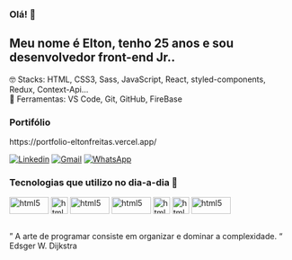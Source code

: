 ### Olá! 🤙

## Meu nome é Elton, tenho 25 anos e sou desenvolvedor front-end Jr..<br/>
🤓 Stacks: HTML, CSS3, Sass,  JavaScript, React,  styled-components, Redux, Context-Api...<br/>
💼 Ferramentas: VS Code, Git, GitHub, FireBase

<h3>Portifólio</h3>
https://portfolio-eltonfreitas.vercel.app/<br/>

[![Linkedin](https://img.shields.io/badge/LinkedIn-0077B5?style=for-the-badge&logo=linkedin&logoColor=white)](https://www.linkedin.com/in/elton-freitas-7a0182200/)
[![Gmail](https://img.shields.io/badge/Gmail-D14836?style=for-the-badge&logo=gmail&logoColor=white)](xelton207@gmai.com)
[![WhatsApp](https://img.shields.io/badge/WhatsApp-25D366?style=for-the-badge&logo=whatsapp&logoColor=white)](https://api.whatsapp.com/send?phone=5581988358284)

<!-- ![eltonfreitasX's GitHub stats ](https://github-readme-stats.vercel.app/api?username=eltonfreitasX&show_icons=true&theme=merko)-->

### Tecnologias que utilizo no dia-a-dia 🤙

<div style="display: inline_block">
    <img align="center" alt="html5"  width="70px" height="30px"
    src="https://img.shields.io/badge/HTML5-E34F26?style=for-the-badge&logo=html5&logoColor=white">
    <img align="center" alt="html5"  height="30px"
    src="https://img.shields.io/badge/JavaScript-323330?style=for-the-badge&logo=javascript&logoColor=F7DF1E">
    <img align="center" alt="html5"  width="70px" height="30px"
    src="https://img.shields.io/badge/CSS3-1572B6?style=for-the-badge&logo=css3&logoColor=white">
    <img align="center" alt="html5"  width="70px" height="30px"
    src="https://img.shields.io/badge/React-20232A?style=for-the-badge&logo=react&logoColor=61DAFBe">
    <img align="center" alt="html5"  height="30px"
    src="https://img.shields.io/badge/styled--components-DB7093?style=for-the-badge&logo=styled-components&logoColor=white">
    <img align="center" alt="html5" height="30px"
    src="https://img.shields.io/badge/React_Router-CA4245?style=for-the-badge&logo=react-router&logoColor=white">
    <img align="center" alt="html5"  width="70px" height="30px"
    src="https://img.shields.io/badge/Redux-593D88?style=for-the-badge&logo=redux&logoColor=white">
</div><br/>

” A arte de programar consiste em organizar e dominar a complexidade. “
Edsger W. Dijkstra




